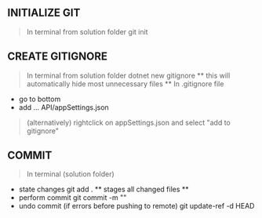 ## INITIALIZE GIT
> In terminal
  > from solution folder
    git init

## CREATE GITIGNORE
> In terminal
  > from solution folder
    dotnet new gitignore
  ** this will automatically hide most unnecessary files **
> In .gitignore file
  - go to bottom
  - add ...
    API/appSettings.json
> (alternatively) rightclick on appSettings.json and select "add to gitignore"

## COMMIT
> In terminal (solution folder)
  - state changes
    git add .
    ** stages all changed files **
  - perform commit
    git commit -m "<commit message>"
  - undo commit (if errors before pushing to remote)
    git update-ref -d HEAD
